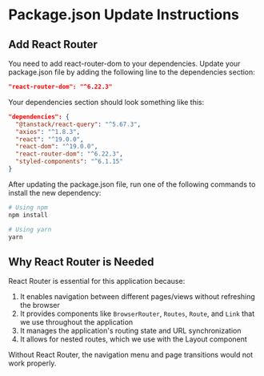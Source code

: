 # Package.json Update Instructions

## Add React Router

You need to add react-router-dom to your dependencies. Update your package.json file by adding the following line to the dependencies section:

```json
"react-router-dom": "^6.22.3"
```

Your dependencies section should look something like this:

```json
"dependencies": {
  "@tanstack/react-query": "^5.67.3",
  "axios": "^1.8.3",
  "react": "^19.0.0",
  "react-dom": "^19.0.0",
  "react-router-dom": "^6.22.3",
  "styled-components": "^6.1.15"
}
```

After updating the package.json file, run one of the following commands to install the new dependency:

```bash
# Using npm
npm install

# Using yarn
yarn
```

## Why React Router is Needed

React Router is essential for this application because:

1. It enables navigation between different pages/views without refreshing the browser
2. It provides components like `BrowserRouter`, `Routes`, `Route`, and `Link` that we use throughout the application
3. It manages the application's routing state and URL synchronization
4. It allows for nested routes, which we use with the Layout component

Without React Router, the navigation menu and page transitions would not work properly.